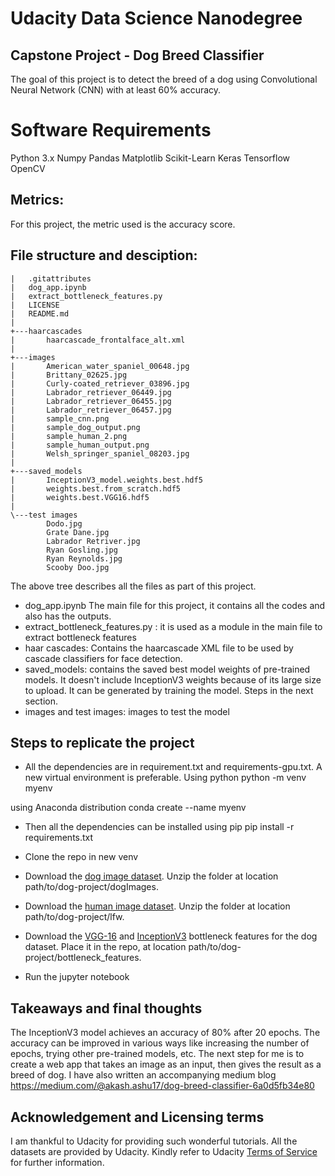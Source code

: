 # Udacity Data Science Nanodegree

##  Capstone Project - Dog Breed Classifier
The goal of this project is to detect the breed of a dog using Convolutional Neural Network (CNN) with at least 60% accuracy.




# Software Requirements
 Python 3.x
 Numpy
 Pandas
 Matplotlib
 Scikit-Learn
 Keras
 Tensorflow
 OpenCV
 
## Metrics:
For this project, the metric used is the accuracy score.

## File structure and desciption:

    |   .gitattributes
    |   dog_app.ipynb
    |   extract_bottleneck_features.py
    |   LICENSE
    |   README.md
    |   
    +---haarcascades
    |       haarcascade_frontalface_alt.xml
    |       
    +---images
    |       American_water_spaniel_00648.jpg
    |       Brittany_02625.jpg
    |       Curly-coated_retriever_03896.jpg
    |       Labrador_retriever_06449.jpg
    |       Labrador_retriever_06455.jpg
    |       Labrador_retriever_06457.jpg
    |       sample_cnn.png
    |       sample_dog_output.png
    |       sample_human_2.png
    |       sample_human_output.png
    |       Welsh_springer_spaniel_08203.jpg
    |       
    +---saved_models
    |       InceptionV3_model.weights.best.hdf5
    |       weights.best.from_scratch.hdf5
    |       weights.best.VGG16.hdf5
    |       
    \---test images
            Dodo.jpg
            Grate Dane.jpg
            Labrador Retriver.jpg
            Ryan Gosling.jpg
            Ryan Reynolds.jpg
            Scooby Doo.jpg
The above tree describes all the files as part of this project.
   - dog_app.ipynb The main file for this project, it contains all the codes and also has the outputs. 
   - extract_bottleneck_features.py : it is used as a module in the main file to extract bottleneck features
   - haar cascades: Contains the haarcascade XML file to be used by cascade classifiers for face detection.
   - saved_models: contains the saved best model weights of pre-trained models. It doesn't include InceptionV3 weights because of its large size to upload. It can be generated by training the model. Steps in the next section.
   - images and test images: images to test the model
## Steps to replicate the project
   - All the dependencies are in requirement.txt and requirements-gpu.txt. A new virtual environment is preferable.
   Using python
   python -m venv myenv
   
   using Anaconda distribution
   conda create --name myenv
   
   - Then all the dependencies can be installed using pip
   pip install -r requirements.txt
   
   - Clone the repo in new venv
   - Download the [dog image dataset](https://s3-us-west-1.amazonaws.com/udacity-aind/dog-project/dogImages.zip). Unzip the folder   at      location path/to/dog-project/dogImages.
   - Download the [human image dataset](https://s3-us-west-1.amazonaws.com/udacity-aind/dog-project/lfw.zip). Unzip the folder at            location path/to/dog-project/lfw.
   - Download the [VGG-16](https://s3-us-west-1.amazonaws.com/udacity-aind/dog-project/DogVGG16Data.npz) and [InceptionV3](https://s3-us-west-1.amazonaws.com/udacity-aind/dog-project/DogInceptionV3Data.npz) bottleneck features for the dog dataset.
     Place it in the repo, at location path/to/dog-project/bottleneck_features.
   - Run the jupyter notebook
   
 ## Takeaways and final thoughts
 The InceptionV3 model achieves an accuracy of 80% after 20 epochs. The accuracy can be improved in various ways like increasing the number of epochs, trying other pre-trained models, etc. The next step for me is to create a web app that takes an image as an input, then gives the result as a breed of dog. I have also written an accompanying medium blog https://medium.com/@akash.ashu17/dog-breed-classifier-6a0d5fb34e80
 
 ## Acknowledgement and Licensing terms
 I am thankful to Udacity for providing such wonderful tutorials. All the datasets are provided by Udacity. Kindly refer to Udacity [Terms of Service](https://www.udacity.com/legal) for further information.































